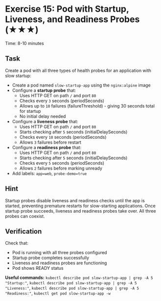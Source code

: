 # Exercise 15: Pod with Startup, Liveness, and Readiness Probes (★★★)

Time: 8-10 minutes

## Task

Create a pod with all three types of health probes for an application with slow startup:

- Create a pod named `slow-startup-app` using the `nginx:alpine` image
- Configure a **startup probe** that:
  - Uses HTTP GET on path `/` and port `80`
  - Checks every `3` seconds (periodSeconds)
  - Allows up to `10` failures (failureThreshold) - giving 30 seconds total for startup
  - No initial delay needed
- Configure a **liveness probe** that:
  - Uses HTTP GET on path `/` and port `80`
  - Starts checking after `5` seconds (initialDelaySeconds)
  - Checks every `10` seconds (periodSeconds)
  - Allows `3` failures before restart
- Configure a **readiness probe** that:
  - Uses HTTP GET on path `/` and port `80`
  - Starts checking after `5` seconds (initialDelaySeconds)
  - Checks every `5` seconds (periodSeconds)
  - Allows `2` failures before marking unready
- Add labels: `app=web`, `probe-demo=true`

## Hint

Startup probes disable liveness and readiness checks until the app is started, preventing premature restarts for
slow-starting applications. Once startup probe succeeds, liveness and readiness probes take over.
All three probes can coexist.

## Verification

Check that:

- Pod is running with all three probes configured
- Startup probe completes successfully
- Liveness and readiness probes are functioning
- Pod shows READY status

**Useful commands:** `kubectl describe pod slow-startup-app | grep -A 5 "Startup:"`,
`kubectl describe pod slow-startup-app | grep -A 5 "Liveness:"`,
`kubectl describe pod slow-startup-app | grep -A 5 "Readiness:"`, `kubectl get pod slow-startup-app -w`
